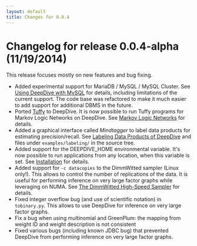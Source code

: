 ```yaml
---
layout: default
title: Changes for 0.0.4
---
```


# Changelog for release 0.0.4-alpha (11/19/2014)

This release focuses mostly on new features and bug fixing.

- Added experimental support for MariaDB / MySQL / MySQL Cluster. See
        [Using DeepDive with MySQL](../advanced/mysql.html) for
        details, including limitations of the current support. The code base was
        refactored to make it much easier to add support for additional DBMS in the
        future.
- Ported [Tuffy](http://i.stanford.edu/hazy/tuffy/doc/) to DeepDive. It is now
        possible to run Tuffy programs for Markov Logic Networks on DeepDive. See
        [Markov Logic Networks](../advanced/markov_logic_network.html) for details.
- Added a graphical interface called *Mindtagger* to label data products for
        estimating precision/recall.  See [Labeling Data Products of
        DeepDive](../basics/labeling.html) and files under `examples/labeling/` in
        the source tree.
- Added support for the DEEPDIVE_HOME environmental variable. It's now possible
        to run applications from any location, when this variable is set. See
        [Installation](../basics/installation.html) for details.
- Added support for `-c datacopies` to the DimmWitted sampler (Linux only!).
        This allows to control the number of replications of the data. It is useful
        for performing inference on very large factor graphs while leveraging on
        NUMA. See [The DimmWitted High-Speed Sampler](../basics/sampler.html) for
        details.
- Fixed integer overflow bug (and use of scientific notation) in `tobinary.py`.
        This allows to use DeepDive for inference on very large factor graphs.
- Fix a bug when using multinomial and GreenPlum: the mapping from weight ID and
  weight description is not consistent
- Fixed various bugs (including known JDBC bug) that prevented DeepDive from
        performing inference on very large factor graphs.
